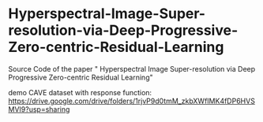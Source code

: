 # Hyperspectral-Image-Super-resolution-via-Deep-Progressive-Zero-centric-Residual-Learning
Source Code of the paper " Hyperspectral Image Super-resolution via Deep Progressive Zero-centric Residual Learning"

demo CAVE dataset with response function: https://drive.google.com/drive/folders/1rjvP9d0tmM_zkbXWfIMK4fDP6HVSMVI9?usp=sharing
